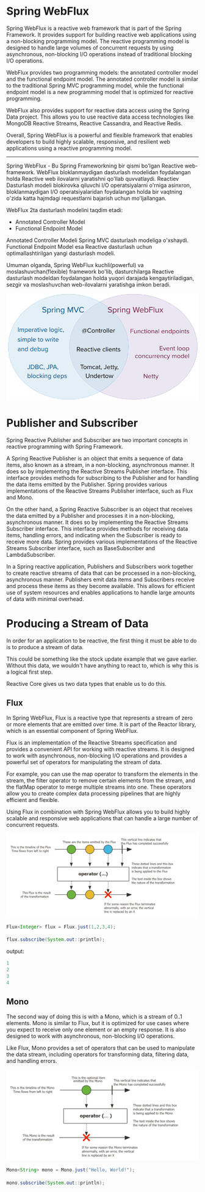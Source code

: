 # Spring WebFlux

Spring WebFlux is a reactive web framework that is part of the Spring Framework. It provides support for building
reactive web applications using a non-blocking programming model. The reactive programming model is designed to handle
large volumes of concurrent requests by using asynchronous, non-blocking I/O operations instead of traditional blocking
I/O operations.

WebFlux provides two programming models: the annotated controller model and the functional endpoint model. The annotated
controller model is similar to the traditional Spring MVC programming model, while the functional endpoint model is a
new programming model that is optimized for reactive programming.

WebFlux also provides support for reactive data access using the Spring Data project. This allows you to use reactive
data access technologies like MongoDB Reactive Streams, Reactive Cassandra, and Reactive Redis.

Overall, Spring WebFlux is a powerful and flexible framework that enables developers to build highly scalable,
responsive, and resilient web applications using a reactive programming model.

<hr/>

Spring WebFlux - Bu Spring Frameworkning bir qismi bo'lgan Reactive web-framework. WebFlux bloklanmaydigan
dasturlash modelidan foydalangan holda Reactive web ilovalarni yaratishni qo'llab quvvatlaydi. Reactiev Dasturlash 
modeli blokirovka qiluvchi I/O operatsiyalarni o'rniga asinxron, bloklanmaydigan I/O operatsiyalaridan foydalangan 
holda bir vaqtning o'zida katta hajmdagi requestlarni bajarish uchun mo'ljallangan.

WebFlux 2ta dasturlash modelini taqdim etadi:
- Annotated Controller Model
- Functional Endpoint Model

Annotated Controller Modeli Spring MVC dasturlash modeliga o'xshaydi. Functional Endpoint Model esa Reactive dasturlash
uchun optimallashtirilgan yangi dasturlash modeli.

Umuman olganda, Spring WebFlux kuchli(powerful) va moslashuvchan(flexible) framework bo'lib, dasturchilarga Reactive
dasturlash modeldan foydalangan holda yuqori darajada kengaytiriladigan, sezgir va moslashuvchan web-ilovalarni 
yaratishga imkon beradi.

![img](etc/spring-mvc-and-webflux.png)

# Publisher and Subscriber

Spring Reactive Publisher and Subscriber are two important concepts in reactive programming with Spring Framework.

A Spring Reactive Publisher is an object that emits a sequence of data items, also known as a stream, in a non-blocking,
asynchronous manner. It does so by implementing the Reactive Streams Publisher interface. This interface provides
methods for subscribing to the Publisher and for handling the data items emitted by the Publisher. Spring provides
various implementations of the Reactive Streams Publisher interface, such as Flux and Mono.

On the other hand, a Spring Reactive Subscriber is an object that receives the data emitted by a Publisher and processes
it in a non-blocking, asynchronous manner. It does so by implementing the Reactive Streams Subscriber interface. This
interface provides methods for receiving data items, handling errors, and indicating when the Subscriber is ready to
receive more data. Spring provides various implementations of the Reactive Streams Subscriber interface, such as
BaseSubscriber and LambdaSubscriber.

In a Spring reactive application, Publishers and Subscribers work together to create reactive streams of data that can
be processed in a non-blocking, asynchronous manner. Publishers emit data items and Subscribers receive and process
these items as they become available. This allows for efficient use of system resources and enables applications to
handle large amounts of data with minimal overhead.

# Producing a Stream of Data

In order for an application to be reactive, the first thing it must be able to do is to produce a stream of data.

This could be something like the stock update example that we gave earlier. Without this data, we wouldn't have anything
to react to, which is why this is a logical first step.

Reactive Core gives us two data types that enable us to do this.

## Flux

In Spring WebFlux, Flux is a reactive type that represents a stream of zero or more elements that are emitted over time.
It is part of the Reactor library, which is an essential component of Spring WebFlux.

Flux is an implementation of the Reactive Streams specification and provides a convenient API for working with reactive
streams. It is designed to work with asynchronous, non-blocking I/O operations and provides a powerful set of operators
for manipulating the stream of data.

For example, you can use the map operator to transform the elements in the stream, the filter operator to remove certain
elements from the stream, and the flatMap operator to merge multiple streams into one. These operators allow you to
create complex data processing pipelines that are highly efficient and flexible.

Using Flux in combination with Spring WebFlux allows you to build highly scalable and responsive web applications that
can handle a large number of concurrent requests.

![img](etc/img.png)

```java
Flux<Integer> flux = Flux.just(1,2,3,4);

flux.subscribe(System.out::println);
```

output:

```java
1
2
3
4
```

## Mono

The second way of doing this is with a Mono, which is a stream of 0..1 elements. Mono is similar to Flux, but it is
optimized for use cases where you expect to receive only one element or an empty response. It is also designed to work
with asynchronous, non-blocking I/O operations.

Like Flux, Mono provides a set of operators that can be used to manipulate the data stream, including operators for
transforming data, filtering data, and handling errors.

![img](etc/img_1.png)

```java
Mono<String> mono = Mono.just("Hello, World!");

mono.subscribe(System.out::println);
```
